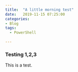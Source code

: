 ```yaml
---
title:  "A little morning test"
date:   2019-11-15 07:25:00
categories: 
- Blog
tags:
  - PowerShell
  
---
```


### Testing 1,2,3

This is a test.
